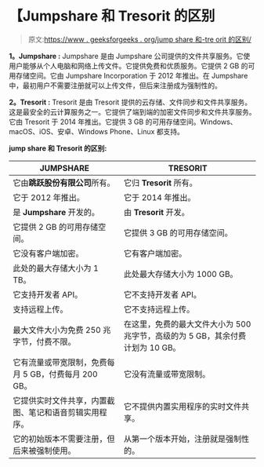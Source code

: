 # 【Jumpshare 和 Tresorit 的区别

> 原文:[https://www . geeksforgeeks . org/jump share 和-tre orit 的区别/](https://www.geeksforgeeks.org/difference-between-jumpshare-and-tresorit/)

**1。Jumpshare :**
Jumpshare 是由 Jumpshare 公司提供的文件共享服务。它使用户能够从个人电脑和网络上传文件。它提供免费和优质服务。它提供 2 GB 的可用存储空间。它由 Jumpshare Incorporation 于 2012 年推出。在 Jumpshare 中，最初用户不需要注册就可以上传文件，但后来注册成为强制性的。

**2。Tresorit :**
Tresorit 是由 Tresorit 提供的云存储、文件同步和文件共享服务。这是最安全的云计算服务之一。它提供了端到端的加密文件同步和文件共享服务。它由 Tresorit 于 2014 年推出。它提供 3 GB 的可用存储空间。Windows、macOS、iOS、安卓、Windows Phone、Linux 都支持。

**jump share 和 Tresorit 的区别:**

<center>

| JUMPSHARE | TRESORIT |
| --- | --- |
| 它由**跳跃股份有限公司**所有。 | 它归 **Tresorit** 所有。 |
| 它于 2012 年推出。 | 它于 2014 年推出。 |
| 是 **Jumpshare** 开发的。 | 由 **Tresorit** 开发。 |
| 它提供 2 GB 的可用存储空间。 | 它提供 3 GB 的可用存储空间。 |
| 它没有客户端加密。 | 它有客户端加密。 |
| 此处的最大存储大小为 1 TB。 | 此处最大存储大小为 1000 GB。 |
| 它支持开发者 API。 | 它不支持开发者 API。 |
| 支持远程上传。 | 它不支持远程上传。 |
| 最大文件大小为免费 250 兆字节，付费不限。 | 在这里，免费的最大文件大小为 500 兆字节，高级的为 5 GB，其余付费计划为 10 GB。 |
| 它有流量或带宽限制，免费每月 5 GB，付费每月 200 GB。 | 它没有流量或带宽限制。 |
| 它提供实时文件共享，内置截图、笔记和语音剪辑实用程序。 | 它不提供内置实用程序的实时文件共享。 |
| 它的初始版本不需要注册，但后来被强制使用。 | 从第一个版本开始，注册就是强制性的。 |

</center>